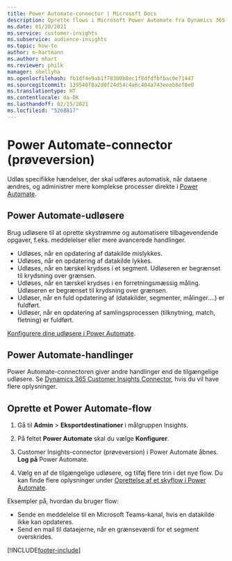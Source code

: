 ```yaml
---
title: Power Automate-connector | Microsoft Docs
description: Oprette flows i Microsoft Power Automate fra Dynamics 365 Customer Insights.
ms.date: 01/20/2021
ms.service: customer-insights
ms.subservice: audience-insights
ms.topic: how-to
author: m-hartmann
ms.author: mhart
ms.reviewer: philk
manager: shellyha
ms.openlocfilehash: fb1df4e9ab1f78300b8ec1f8dfdfbfbac0e71447
ms.sourcegitcommit: 139548f8a2d0f24d54c4a6c404a743eeeb8ef8e0
ms.translationtype: HT
ms.contentlocale: da-DK
ms.lasthandoff: 02/15/2021
ms.locfileid: "5268817"
---
```

# <a name="power-automate-connector-preview"></a>Power Automate-connector (prøveversion)

Udløs specifikke hændelser, der skal udføres automatisk, når dataene ændres, og administrer mere komplekse processer direkte i [Power Automate](https://flow.microsoft.com/).

## <a name="power-automate-triggers"></a>Power Automate-udløsere

Brug udløsere til at oprette skystrømme og automatisere tilbagevendende opgaver, f.eks. meddelelser eller mere avancerede handlinger. 

- Udløses, når en opdatering af datakilde mislykkes. 
- Udløses, når en opdatering af datakilde lykkes.
- Udløses, når en tærskel krydses i et segment. Udløseren er begrænset til krydsning over grænsen.
- Udløses, når en tærskel krydses i en forretningsmæssig måling. Udløseren er begrænset til krydsning over grænsen.
- Udløser, når en fuld opdatering af (datakilder, segmenter, målinger....) er fuldført.
- Udløser, når en opdatering af samlingsprocessen (tilknytning, match, fletning) er fuldført.

[Konfigurere dine udløsere i Power Automate](https://flow.microsoft.com/connectors/shared_customerinsights/dynamics-365-customer-insights-connector/).

## <a name="power-automate-actions"></a>Power Automate-handlinger
Power Automate-connectoren giver andre handlinger end de tilgængelige udløsere. Se [Dynamics 365 Customer Insights Connector](https://docs.microsoft.com/connectors/customerinsights/), hvis du vil have flere oplysninger.

## <a name="create-a-power-automate-flow"></a>Oprette et Power Automate-flow

1. Gå til **Admin** > **Eksportdestinationer** i målgruppen Insights.

1. På feltet **Power Automate** skal du vælge **Konfigurer**.

1. Customer Insights-connector (prøveversion) i Power Automate åbnes. **Log på** Power Automate.

1. Vælg en af de tilgængelige udløsere, og tilføj flere trin i det nye flow. Du kan finde flere oplysninger under [Oprettelse af et skyflow i Power Automate](https://docs.microsoft.com/power-automate/get-started-logic-flow).

Eksempler på, hvordan du bruger flow: 
- Sende en meddelelse til en Microsoft Teams-kanal, hvis en datakilde ikke kan opdateres. 
- Send en mail til dataejerne, når en grænseværdi for et segment overskrides.



[!INCLUDE[footer-include](../includes/footer-banner.md)]
